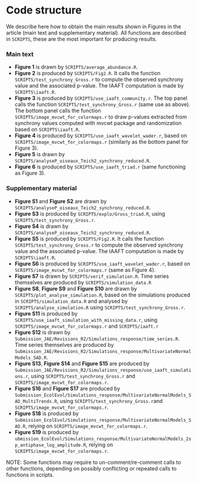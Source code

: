 # Code structure

We describe here how to obtain the main results shown in Figures in the article (main text and supplementary material). All functions are described in `SCRIPTS`, these are the most important for producing results. 

### Main text

* **Figure 1** is drawn by `SCRIPTS/average_abundance.R`.
* **Figure 2** is produced by `SCRIPTS/Fig2.R`. It calls the function `SCRIPTS/test_synchrony_Gross.r` to compute the observed synchrony value and the associated p-value. The IAAFT computation is made by `SCRIPTS\iaaft.R`.
* **Figure 3** is produced by `SCRIPTS/use_iaaft_community.r`. The top panel calls the function `SCRIPTS/test_synchrony_Gross.r` (same use as above). The bottom panel calls the function `SCRIPTS/image_mvcwt_for_colormaps.r` to draw p-values extracted from synchrony values computed with mvcwt package and randomization based on `SCRIPTS\iaaft.R`.
* **Figure 4** is produced by `SCRIPTS/use_iaaft_wavelet_wader.r`, based on `SCRIPTS/image_mvcwt_for_colormaps.r` (similarly as the bottom panel for Figure 3).
* **Figure 5** is drawn by `SCRIPTS/analyseP_oiseaux_Teich2_synchrony_reduced.R`.
* **Figure 6** is produced by `SCRIPTS/use_iaaft_triad.r` (same functioning as Figure 3).

### Supplementary material

* **Figure S1** and **Figure S2** are drawn by `SCRIPTS/analyseP_oiseaux_Teich2_synchrony_reduced.R`.
* **Figure S3** is produced by `SCRIPTS/explo/Gross_triad.R`, using `SCRIPTS/test_synchrony_Gross.r`.
* **Figure S4** is drawn by `SCRIPTS/analyseP_oiseaux_Teich2_synchrony_reduced.R`. 
* **Figure S5** is produced by `SCRIPTS/Fig2.R`. It calls the function `SCRIPTS/test_synchrony_Gross.r` to compute the observed synchrony value and the associated p-value. The IAAFT computation is made by `SCRIPTS\iaaft.R`.
* **Figure S6** is produced by `SCRIPTS/use_iaaft_wavelet_wader.r`, based on `SCRIPTS/image_mvcwt_for_colormaps.r` (same as Figure 4).
* **Figure S7** is drawn by `SCRIPTS/verif_simulation.R`. Time series themselves are produced by `SCRIPTS/simulation_data.R`
* **Figure S8**, **Figure S9** and **Figure S10** are drawn by `SCRIPTS/plot_analyse_simulation.R`, based on the simulations produced in `SCRIPTS/simulation_data.R` and analysed by `SCRIPTS/analyse_simulation.R` using `SCRIPTS/test_synchrony_Gross.r`.
* **Figure S11** is produced by `SCRIPTS/use_iaaft_simulation_with_missing_data.r`, using `SCRIPTS/image_mvcwt_for_colormaps.r` and `SCRIPTS/iaaft.r`
* **Figure S12** is drawn by `Submission_JAE/Revisions_R2/Simulations_response/time_series.R`. Time series themselves are produced by `Submission_JAE/Revisions_R2/Simulations_response/MultivariateNormalModels_SAD.R`. 
* **Figure S13**, **Figure S14** and **Figure S15** are produced by `Submission_JAE/Revisions_R2/Simulations_response/use_iaaft_simulations.r`, using `SCRIPTS/test_synchrony_Gross.r` and `SCRIPTS/image_mvcwt_for_colormaps.r`.
* **Figure S16** and **Figure S17** are produced by `Submission_EcolEvol/Simulations_response/MultivariateNormalModels_SAD_MultiTrends.R`, using `SCRIPTS/test_synchrony_Gross.r`and `SCRIPTS/image_mvcwt_for_colormaps.r`.
* **Figure S18** is produced by `Submission_EcolEvol/Simulations_response/MultivariateNormalModels_SAD.R`, relying on `SCRIPTS/image_mvcwt_for_colormaps.r`.
* **Figure S19** is produced by `ubmission_EcolEvol/Simulations_response/MultivariateNormalModels_2sp_antiphase_log_amplitude.R`, relying on `SCRIPTS/image_mvcwt_for_colormaps.r`. 

NOTE: Some functions may require to un-comment/re-comment calls to other functions, depending on possibly conflicting or repeated calls to functions in scripts. 
